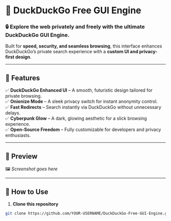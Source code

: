 # 🚀 DuckDuckGo Free GUI Engine

### **🔒 Explore the web privately and freely with the ultimate DuckDuckGo GUI Engine.**  
Built for **speed, security, and seamless browsing**, this interface enhances DuckDuckGo’s private search experience with a **custom UI and privacy-first design**.

---

## 🌟 **Features**
✅ **DuckDuckGo Enhanced UI** – A smooth, futuristic design tailored for private browsing.  
✅ **Onionize Mode** – A sleek privacy switch for instant anonymity control.  
✅ **Fast Redirects** – Search instantly via DuckDuckGo without unnecessary delays.  
✅ **Cyberpunk Glow** – A dark, glowing aesthetic for a slick browsing experience.  
✅ **Open-Source Freedom** – Fully customizable for developers and privacy enthusiasts.  

---

## 🎨 **Preview**
🖼 _Screenshot goes here_  

---

## 📜 **How to Use**
1. **Clone this repository**  
```sh
git clone https://github.com/YOUR-USERNAME/DuckDuckGo-Free-GUI-Engine.git
